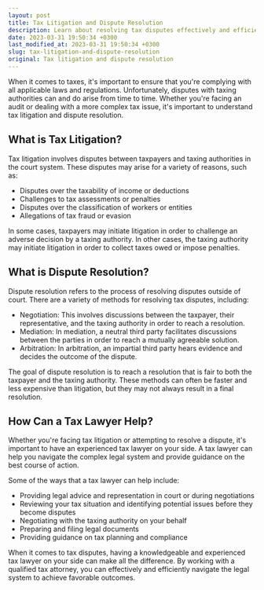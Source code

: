 ```yaml
---
layout: post
title: Tax Litigation and Dispute Resolution
description: Learn about resolving tax disputes effectively and efficiently through litigation and dispute resolution methods. Find out how experienced tax lawyers can help you navigate the complex legal system to achieve favorable outcomes.
date: 2023-03-31 19:50:34 +0300
last_modified_at: 2023-03-31 19:50:34 +0300
slug: tax-litigation-and-dispute-resolution
original: Tax litigation and dispute resolution
---
```


When it comes to taxes, it's important to ensure that you're complying with all applicable laws and regulations. Unfortunately, disputes with taxing authorities can and do arise from time to time. Whether you're facing an audit or dealing with a more complex tax issue, it's important to understand tax litigation and dispute resolution.

## What is Tax Litigation?

Tax litigation involves disputes between taxpayers and taxing authorities in the court system. These disputes may arise for a variety of reasons, such as:

- Disputes over the taxability of income or deductions
- Challenges to tax assessments or penalties
- Disputes over the classification of workers or entities
- Allegations of tax fraud or evasion

In some cases, taxpayers may initiate litigation in order to challenge an adverse decision by a taxing authority. In other cases, the taxing authority may initiate litigation in order to collect taxes owed or impose penalties.

## What is Dispute Resolution?

Dispute resolution refers to the process of resolving disputes outside of court. There are a variety of methods for resolving tax disputes, including:

- Negotiation: This involves discussions between the taxpayer, their representative, and the taxing authority in order to reach a resolution.
- Mediation: In mediation, a neutral third party facilitates discussions between the parties in order to reach a mutually agreeable solution.
- Arbitration: In arbitration, an impartial third party hears evidence and decides the outcome of the dispute.

The goal of dispute resolution is to reach a resolution that is fair to both the taxpayer and the taxing authority. These methods can often be faster and less expensive than litigation, but they may not always result in a final resolution.

## How Can a Tax Lawyer Help?

Whether you're facing tax litigation or attempting to resolve a dispute, it's important to have an experienced tax lawyer on your side. A tax lawyer can help you navigate the complex legal system and provide guidance on the best course of action.

Some of the ways that a tax lawyer can help include:

- Providing legal advice and representation in court or during negotiations
- Reviewing your tax situation and identifying potential issues before they become disputes
- Negotiating with the taxing authority on your behalf
- Preparing and filing legal documents
- Providing guidance on tax planning and compliance

When it comes to tax disputes, having a knowledgeable and experienced tax lawyer on your side can make all the difference. By working with a qualified tax attorney, you can effectively and efficiently navigate the legal system to achieve favorable outcomes.